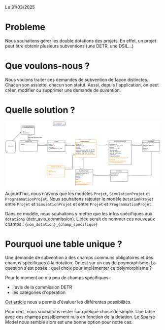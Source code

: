 Le 31/03/2025

# Probleme

Nous souhaitons gérer les double dotations des projets.
En effet, un projet peut être obtenir plusieurs subventions (une DETR, une DSIL...)


# Que voulons-nous ?

Nous voulons traiter ces demandes de subvention de façon distinctes.
Chacun son assiette, chacun son statut.
Aussi, depuis l'application, on peut créer, modifier ou supprimer une demande de suvention.

# Quelle solution ?

![Schéma de la modélisation](<img/Schema double dotation.png>)

Aujourd'hui, nous n'avons que les modèles `Projet`, `SimulationProjet` et `ProgrammationProjet`.
Nous souhaitons rajouter le modèle `DotationProjet` entre `Projet` et `SimulationProjet` et entre `Projet` et `ProgrammationProjet`.

Dans ce modèle, nous souhaitons y mettre que les infos spécifiques aux `dotations` (detr_avis_commission).
L'idée serait de nommer ces nouveaux champs : `{nom_dotation}_{champ_specifique}`



# Pourquoi une table unique ?

Une demande de subvention à des champs communs obligatoires et des champs spécifiques à la dotation.
On est sur un cas de poymorphisme.
La question s'est posée : quel choix pour implémenter ce polymorphisme ?

Pour le moment on n'a peu de champs spécifiques :
- l'avis de la commission DETR
- les catégories d'opération

[Cet article](https://realpython.com/modeling-polymorphism-django-python/) nous a permis d'évaluer les différentes possibilités.

Pour ceci, nous souhaitons rester sur quelque chose de simple. Une table avec des champs possiblement nuls en fonction de la dotation.
Le Sparse Model nous semble alors est une bonne option pour notre cas.